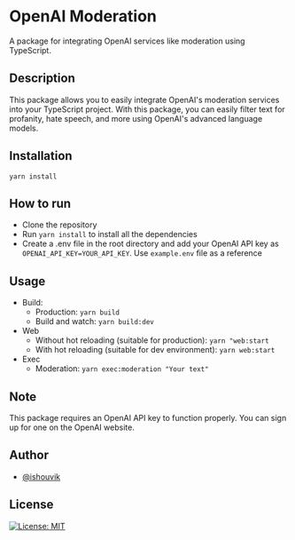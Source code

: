 # OpenAI Moderation

A package for integrating OpenAI services like moderation using TypeScript.

## Description

This package allows you to easily integrate OpenAI's moderation services into your TypeScript project. With this package, you can easily filter text for profanity, hate speech, and more using OpenAI's advanced language models.

## Installation

```shell
yarn install
```

## How to run

- Clone the repository
- Run `yarn install` to install all the dependencies
- Create a .env file in the root directory and add your OpenAI API key as `OPENAI_API_KEY=YOUR_API_KEY`. Use `example.env` file as a reference

## Usage

- Build:
  - Production: `yarn build`
  - Build and watch: `yarn build:dev`
- Web
  - Without hot reloading (suitable for production): `yarn "web:start`
  - With hot reloading (suitable for dev environment): `yarn web:start`
- Exec
  - Moderation: `yarn exec:moderation "Your text"`

## Note

This package requires an OpenAI API key to function properly. You can sign up for one on the OpenAI website.

## Author

- [@ishouvik](http://github.com/ishouvik)

## License

[![License: MIT](https://img.shields.io/badge/License-MIT-yellow.svg)](LICENSE.md)

